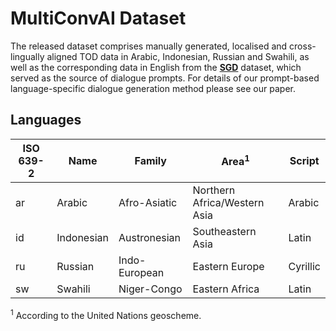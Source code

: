 # MultiConvAI Dataset

The released dataset comprises manually generated, localised and cross-lingually aligned TOD data in Arabic, Indonesian, Russian and Swahili, as well as the corresponding data in English from the [**SGD**](https://github.com/google-research-datasets/dstc8-schema-guided-dialogue) dataset, which served as the source of dialogue prompts. For details of our prompt-based language-specific dialogue generation method please see our paper.   


## Languages

| ISO 639-2 | Name | Family | Area<sup>1</sup> | Script |
|---|---|---|---|---|
| ar | Arabic | Afro-Asiatic | Northern Africa/Western Asia | Arabic |
| id | Indonesian | Austronesian | Southeastern Asia | Latin |
| ru | Russian | Indo-European | Eastern Europe | Cyrillic |
| sw | Swahili | Niger-Congo | Eastern Africa | Latin |

<sup>1</sup> According to the United Nations geoscheme.

